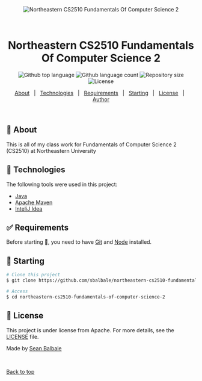 <div align="center" id="top"> 
  <img src="./.github/app.gif" alt="Northeastern CS2510 Fundamentals Of Computer Science 2" />

  &#xa0;

  <!-- <a href="https://northeasterncs2510fundamentalsofcomputerscience2.netlify.app">Demo</a> -->
</div>

<h1 align="center">Northeastern CS2510 Fundamentals Of Computer Science 2</h1>

<p align="center">
  <img alt="Github top language" src="https://img.shields.io/github/languages/top/sbalbale/northeastern-cs2510-fundamentals-of-computer-science-2?color=56BEB8">

  <img alt="Github language count" src="https://img.shields.io/github/languages/count/sbalbale/northeastern-cs2510-fundamentals-of-computer-science-2?color=56BEB8">

  <img alt="Repository size" src="https://img.shields.io/github/repo-size/sbalbale/northeastern-cs2510-fundamentals-of-computer-science-2?color=56BEB8">

  <img alt="License" src="https://img.shields.io/github/license/sbalbale/northeastern-cs2510-fundamentals-of-computer-science-2?color=56BEB8">

  <!-- <img alt="Github issues" src="https://img.shields.io/github/issues/sbalbale/northeastern-cs2510-fundamentals-of-computer-science-2?color=56BEB8" /> -->

  <!-- <img alt="Github forks" src="https://img.shields.io/github/forks/sbalbale/northeastern-cs2510-fundamentals-of-computer-science-2?color=56BEB8" /> -->

  <!-- <img alt="Github stars" src="https://img.shields.io/github/stars/sbalbale/northeastern-cs2510-fundamentals-of-computer-science-2?color=56BEB8" /> -->
</p>

<!-- Status -->

<!-- <h4 align="center"> 
	🚧  Northeastern CS2510 Fundamentals Of Computer Science 2 🚀 Under construction...  🚧
</h4> 

<hr> -->

<p align="center">
  <a href="#dart-about">About</a> &#xa0; | &#xa0; 
  <a href="#rocket-technologies">Technologies</a> &#xa0; | &#xa0;
  <a href="#white_check_mark-requirements">Requirements</a> &#xa0; | &#xa0;
  <a href="#checkered_flag-starting">Starting</a> &#xa0; | &#xa0;
  <a href="#memo-license">License</a> &#xa0; | &#xa0;
  <a href="https://github.com/sbalbale" target="_blank">Author</a>
</p>

<br>

## :dart: About ##

This is all of my class work for Fundamentals of Computer Science 2 (CS2510) at Northeastern University

## :rocket: Technologies ##

The following tools were used in this project:

- [Java](https://www.java.com/en/)
- [Apache Maven](https://maven.apache.org/)
- [InteliJ Idea](https://www.jetbrains.com/idea/)

## :white_check_mark: Requirements ##

Before starting :checkered_flag:, you need to have [Git](https://git-scm.com) and [Node](https://nodejs.org/en/) installed.

## :checkered_flag: Starting ##

```bash
# Clone this project
$ git clone https://github.com/sbalbale/northeastern-cs2510-fundamentals-of-computer-science-2

# Access
$ cd northeastern-cs2510-fundamentals-of-computer-science-2
```

## :memo: License ##

This project is under license from Apache. For more details, see the [LICENSE](LICENSE.md) file.


Made by <a href="https://github.com/sbalbale" target="_blank">Sean Balbale</a>

&#xa0;

<a href="#top">Back to top</a>
